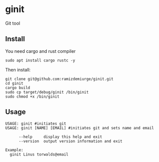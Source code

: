 # ginit
Git tool

## Install
You need cargo and rust compiler
```shell
sudo apt install cargo rustc -y
```

Then install:
```shell
git clone git@github.com:ramizdemiurge/ginit.git
cd ginit
cargo build
sudo cp target/debug/ginit /bin/ginit
sudo chmod +x /bin/ginit
```

## Usage
```shell
USAGE: ginit #initiates git
USAGE: ginit [NAME] [EMAIL] #initiates git and sets name and email

      --help     display this help and exit
      --version  output version information and exit

Example:
  ginit Linus torwalds@email
```
